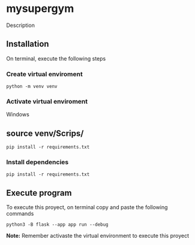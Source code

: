 # mysupergym

Description

## Installation

On terminal, execute the following steps


### Create virtual enviroment 

```
python -m venv venv
```


### Activate virtual enviroment


Windows 

## source venv/Scrips/
```
pip install -r requirements.txt
```



### Install dependencies

```
pip install -r requirements.txt
```


## Execute program

To execute this proyect, on terminal copy and paste the
following commands

```
python3 -B flask --app app run --debug
```

**Note:** Remember activaste the virtual environment to
execute this proyect

